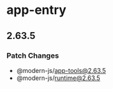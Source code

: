 # app-entry

## 2.63.5

### Patch Changes

- @modern-js/app-tools@2.63.5
- @modern-js/runtime@2.63.5

